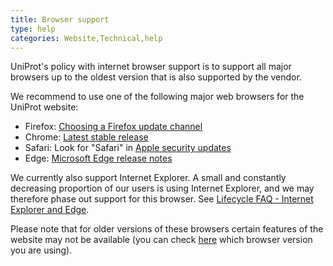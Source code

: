 ```yaml
---
title: Browser support
type: help
categories: Website,Technical,help
---
```


UniProt's policy with internet browser support is to support all major browsers up to the oldest version that is also supported by the vendor.

We recommend to use one of the following major web browsers for the UniProt website:

- Firefox: [Choosing a Firefox update channel](https://support.mozilla.org/en-US/kb/choosing-firefox-update-channel)
- Chrome: [Latest stable release](https://www.google.com/chrome/)
- Safari: Look for "Safari" in [Apple security updates](https://support.apple.com/en-us/HT201222)
- Edge: [Microsoft Edge release notes](https://docs.microsoft.com/en-us/deployedge/microsoft-edge-relnote-stable-channel)

We currently also support Internet Explorer. A small and constantly decreasing proportion of our users is using Internet Explorer, and we may therefore phase out support for this browser. See [Lifecycle FAQ - Internet Explorer and Edge](https://docs.microsoft.com/en-us/lifecycle/faq/internet-explorer-microsoft-edge).

Please note that for older versions of these browsers certain features of the website may not be available (you can check [here](https://www.whatismybrowser.com/) which browser version you are using).
